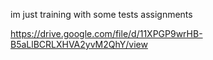 im just training with some tests assignments

https://drive.google.com/file/d/11XPGP9wrHB-B5aLlBCRLXHVA2yvM2QhY/view
